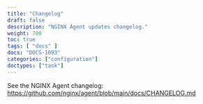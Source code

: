 ```yaml
---
title: "Changelog"
draft: false
description: "NGINX Agent updates changelog."
weight: 700
toc: true
tags: [ "docs" ]
docs: "DOCS-1093"
categories: ["configuration"]
doctypes: ["task"]
---
```


See the NGINX Agent changelog: https://github.com/nginx/agent/blob/main/docs/CHANGELOG.md